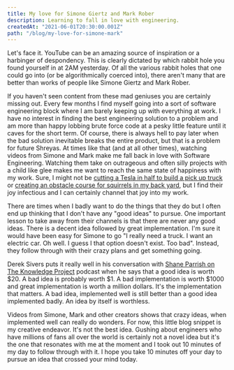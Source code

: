 ```yaml
---
title: My love for Simone Giertz and Mark Rober
description: Learning to fall in love with engineering.
createdAt: "2021-06-01T20:30:00.001Z"
path: "/blog/my-love-for-simone-mark"
---
```

Let's face it. YouTube can be an amazing source of inspiration or a harbinger of despondency. This is clearly dictated by which rabbit hole you found yourself in at 2AM yesterday. Of all the various rabbit holes that one could go into (or be algorithmically coerced into), there aren't many that are better than works of people like Simone Giertz and Mark Rober. 

If you haven't seen content from these mad geniuses you are certainly missing out. Every few months I find myself going into a sort of software engineering block where I am barely keeping up with everything at work. I have no interest in finding the best engineering solution to a problem and am more than happy lobbing brute force code at a pesky little feature until it caves for the short term. Of course, there is always hell to pay later when the bad solution inevitable breaks the entire product, but that is a problem for future Shreyas. At times like that (and at all other times), watching videos from Simone and Mark make me fall back in love with Software Engineering. Watching them take on outrageous and often silly projects with a child like glee makes me want to reach the same state of happiness with my work. Sure, I might not be [cutting a Tesla in half to build a pick up truck](https://www.youtube.com/watch?v=jKv_N0IDS2A) or [creating an obstacle course for squirrels in my back yard](https://www.youtube.com/watch?v=DTvS9lvRxZ8), but I find their joy infectious and I can certainly channel that joy into my work. 

There are times when I badly want to do the things that they do but I often end up thinking that I don't have any "good ideas" to pursue. One important lesson to take away from their channels is that there are never any good ideas. There is a decent idea followed by great implementation. I'm sure it would have been easy for Simone to go "I really need a truck. I want an electric car. Oh well. I guess I that option doesn't exist. Too bad". Instead, they follow through with their crazy plans and get something going.

Derek Sivers puts it really well in his conversation with [Shane Parrish on The Knowledge Project](https://fs.blog/knowledge-project/derek-sivers/) podcast when he says that a good idea is worth $20. A bad idea is probably worth $1. A bad implementation is worth $1000 and great implementation is worth a million dollars. It's the implementation that matters. A bad idea, implemented well is still better than a good idea implemented badly. An idea by itself is worthless.

Videos from Simone, Mark and other creators shows that crazy ideas, when implemented well can really do wonders. For now, this little blog snippet is my creative endeavor. It's not the best idea. Gushing about engineers who have millions of fans all over the world is certainly not a novel idea but it's the one that resonates with me at the moment and I took out 10 minutes of my day to follow through with it. I hope you take 10 minutes off your day to pursue an idea that crossed your mind today.